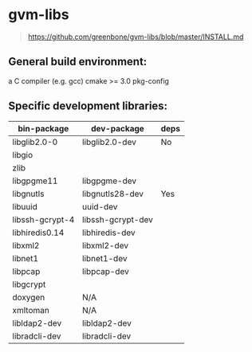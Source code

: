 # gvm-libs

> https://github.com/greenbone/gvm-libs/blob/master/INSTALL.md

## General build environment:

a C compiler (e.g. gcc)
cmake >= 3.0
pkg-config

## Specific development libraries:

| bin-package     | dev-package       | deps |
| --------------- | ----------------- | ---- |
| libglib2.0-0    | libglib2.0-dev    | No   |
| libgio          |                   |      |
| zlib            |                   |      |
| libgpgme11      | libgpgme-dev      |      |
| libgnutls       | libgnutls28-dev   | Yes  |
| libuuid         | uuid-dev          |      |
| libssh-gcrypt-4 | libssh-gcrypt-dev |      |
| libhiredis0.14  | libhiredis-dev    |      |
| libxml2         | libxml2-dev       |      |
| libnet1         | libnet1-dev       |      |
| libpcap         | libpcap-dev       |      |
| libgcrypt       |                   |      |
| doxygen         | N/A               |      |
| xmltoman        | N/A               |      |
| libldap2-dev    | libldap2-dev      |      |
| libradcli-dev   | libradcli-dev     |      |